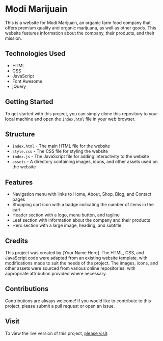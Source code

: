 # Modi Marijuain

This is a website for Modi Marijuain, an organic farm food company that offers premium quality and organic marijuana, as well as other goods. This website features information about the company, their products, and their mission.

## Technologies Used

- HTML
- CSS
- JavaScript
- Font Awesome
- jQuery

## Getting Started

To get started with this project, you can simply clone this repository to your local machine and open the `index.html` file in your web browser.

## Structure

- `index.html` - The main HTML file for the website
- `style.css` - The CSS file for styling the website
- `index.js` - The JavaScript file for adding interactivity to the website
- `assets` - A directory containing images, icons, and other assets used on the website

## Features

- Navigation menu with links to Home, About, Shop, Blog, and Contact pages
- Shopping cart icon with a badge indicating the number of items in the cart
- Header section with a logo, menu button, and tagline
- Leaf section with information about the company and their products
- Hero section with a large image, heading, and subtitle

## Credits

This project was created by [Your Name Here]. The HTML, CSS, and JavaScript code were adapted from an existing website template, with modifications made to suit the needs of the project. The images, icons, and other assets were sourced from various online repositories, with appropriate attribution provided where necessary.

## Contributions

Contributions are always welcome! If you would like to contribute to this project, please submit a pull request or open an issue.

## Visit

To view the live version of this project, [please visit](https://sachin12031999.github.io/Modi-Marijuain-CORE-UI-Project/).
